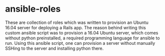 # ansible-roles
These are collection of roles which was written to provision an Ubuntu 16.04 server for deploying a Rails app.
The reason behind writing this custom ansible script was to provision a 16.04 Ubuntu server, which comes without python preinstalled,
a required programming language for ansible to run. Using this ansible script, one can provision a server without manually
SSHing to the server and installing python there.
